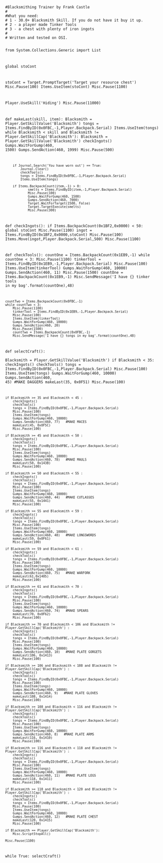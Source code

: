 <code>
#Blacksmithing Trainer by Frank Castle
#
#What you need:
# 1 - 30.0+ Blacksmith Skill. If you do not have it buy it up. 
# 2 - a player made Tinker Tools
# 3 - a chest with plenty of iron ingots
# 
# Written and tested on OSI. 

from System.Collections.Generic import List

global stoCont

stoCont = Target.PromptTarget('Target your resource chest')
Misc.Pause(100)
Items.UseItem(stoCont)
Misc.Pause(1100)

Player.UseSkill('Hiding')
Misc.Pause(11000)

def makeLast(skill, item):
    Blacksmith = Player.GetSkillValue('Blacksmith')
    tongs = Items.FindByID(0x0FBC,-1,Player.Backpack.Serial)
    Items.UseItem(tongs)
    while Blacksmith < skill and Blacksmith != Player.GetSkillCap('Blacksmith'):
        Blacksmith = Player.GetSkillValue('Blacksmith')
        checkIngots()
        Gumps.WaitForGump(460, 1500)
        Gumps.SendAction(460, 1999)
        Misc.Pause(500)
        
        if Journal.Search('You have worn out') == True:
            Journal.Clear()
            checkTools()
            tongs = Items.FindByID(0x0FBC,-1,Player.Backpack.Serial)
            Items.UseItem(tongs)
           
        if Items.BackpackCount(item,-1) > 0:
                smelts = Items.FindByID(item,-1,Player.Backpack.Serial)
                Misc.Pause(100)
                Gumps.WaitForGump(460, 1500)
                Gumps.SendAction(460, 7000)
                Target.WaitForTarget(1500, False)
                Target.TargetExecute(smelts)
                Misc.Pause(300)     
        


def checkIngots():
    if Items.BackpackCount(0x1BF2,0x0000) < 50:
        global stoCont
        Misc.Pause(1100)
        ingot = Items.FindByID(0x1BF2,0x0000,stoCont)
        Misc.Pause(100)
        Items.Move(ingot,Player.Backpack.Serial,500)
        Misc.Pause(1100)

def checkTools():
    countOne = Items.BackpackCount(0x1EB9,-1)
    while countOne < 3:
        Misc.Pause(1100)
        tinkerTool = Items.FindByID(0x1EB9,-1,Player.Backpack.Serial)
        Misc.Pause(100)
        Items.UseItem(tinkerTool)
        Gumps.WaitForGump(460, 10000)
        Gumps.SendAction(460, 11)
        Misc.Pause(1500)
        countOne = Items.BackpackCount(0x1EB9,-1)
        Misc.SendMessage('I have {} tinker tools in my bag'.format(countOne),48)
        
    countTwo = Items.BackpackCount(0x0FBC,-1)
    while countTwo < 3:
        Misc.Pause(1100)
        tinkerTool = Items.FindByID(0x1EB9,-1,Player.Backpack.Serial)
        Misc.Pause(100)
        Items.UseItem(tinkerTool)
        Gumps.WaitForGump(460, 10000)
        Gumps.SendAction(460, 20)
        Misc.Pause(1500)
        countTwo = Items.BackpackCount(0x0FBC,-1)
        Misc.SendMessage('I have {} tongs in my bag'.format(countOne),48)
        
def selectCraft():        
    Blacksmith = Player.GetSkillValue('Blacksmith')
    if Blacksmith < 35:
        checkIngots()
        checkTools()
        tongs = Items.FindByID(0x0FBC,-1,Player.Backpack.Serial)
        Misc.Pause(100)
        Items.UseItem(tongs)
        Gumps.WaitForGump(460, 10000)
        Gumps.SendAction(460, 45)   #MAKE DAGGERS
        makeLast(35, 0x0F51)
        Misc.Pause(100)


    if Blacksmith >= 35 and Blacksmith < 45 :
        checkIngots()
        checkTools()
        tongs = Items.FindByID(0x0FBC,-1,Player.Backpack.Serial)
        Misc.Pause(100)
        Items.UseItem(tongs)
        Gumps.WaitForGump(460, 10000)
        Gumps.SendAction(460, 77)   #MAKE MACES
        makeLast(45, 0x0F5C)
        Misc.Pause(100)        
        
    if Blacksmith >= 45 and Blacksmith < 50 :
        checkIngots()
        checkTools()
        tongs = Items.FindByID(0x0FBC,-1,Player.Backpack.Serial)
        Misc.Pause(100)
        Items.UseItem(tongs)
        Gumps.WaitForGump(460, 10000)
        Gumps.SendAction(460, 78)   #MAKE MAULS
        makeLast(50, 0x143B)
        Misc.Pause(100)
        
    if Blacksmith >= 50 and Blacksmith < 55 :
        checkIngots()
        checkTools()
        tongs = Items.FindByID(0x0FBC,-1,Player.Backpack.Serial)
        Misc.Pause(100)
        Items.UseItem(tongs)
        Gumps.WaitForGump(460, 10000)
        Gumps.SendAction(460, 44)   #MAKE CUTLASSES
        makeLast(55, 0x1441)
        Misc.Pause(100)
        
    if Blacksmith >= 55 and Blacksmith < 59 :
        checkIngots()
        checkTools()
        tongs = Items.FindByID(0x0FBC,-1,Player.Backpack.Serial)
        Misc.Pause(100)
        Items.UseItem(tongs)
        Gumps.WaitForGump(460, 10000)
        Gumps.SendAction(460, 48)   #MAKE LONGSWORDS
        makeLast(59, 0x0F61)
        Misc.Pause(100)       
        
    if Blacksmith >= 59 and Blacksmith < 61 :
        checkIngots()
        checkTools()
        tongs = Items.FindByID(0x0FBC,-1,Player.Backpack.Serial)
        Misc.Pause(100)
        Items.UseItem(tongs)
        Gumps.WaitForGump(460, 10000)
        Gumps.SendAction(460, 75)   #MAKE WARFORK
        makeLast(61,0x1405)
        Misc.Pause(100) 

    if Blacksmith >= 61 and Blacksmith < 70 :
        checkIngots()
        checkTools()
        tongs = Items.FindByID(0x0FBC,-1,Player.Backpack.Serial)
        Misc.Pause(100)
        Items.UseItem(tongs)
        Gumps.WaitForGump(460, 10000)
        Gumps.SendAction(460, 74)   #MAKE SPEARS
        makeLast(70, 0x0F62)
        Misc.Pause(100)         
        
    if Blacksmith >= 70 and Blacksmith < 106 and Blacksmith != Player.GetSkillCap('Blacksmith') :
        checkIngots()
        checkTools()
        tongs = Items.FindByID(0x0FBC,-1,Player.Backpack.Serial)
        Misc.Pause(100)
        Items.UseItem(tongs)
        Gumps.WaitForGump(460, 10000)
        Gumps.SendAction(460, 10)   #MAKE PLATE GORGETS
        makeLast(106, 0x1413)
        Misc.Pause(100)         
        
    if Blacksmith >= 106 and Blacksmith < 108 and Blacksmith != Player.GetSkillCap('Blacksmith') :
        checkIngots()
        checkTools()
        tongs = Items.FindByID(0x0FBC,-1,Player.Backpack.Serial)
        Misc.Pause(100)
        Items.UseItem(tongs)
        Gumps.WaitForGump(460, 10000)
        Gumps.SendAction(460, 9)   #MAKE PLATE GLOVES
        makeLast(108, 0x1414)
        Misc.Pause(100)         

    if Blacksmith >= 108 and Blacksmith < 116 and Blacksmith != Player.GetSkillCap('Blacksmith') :
        checkIngots()
        checkTools()
        tongs = Items.FindByID(0x0FBC,-1,Player.Backpack.Serial)
        Misc.Pause(100)
        Items.UseItem(tongs)
        Gumps.WaitForGump(460, 10000)
        Gumps.SendAction(460, 8)   #MAKE PLATE ARMS
        makeLast(116, 0x1410)
        Misc.Pause(100)         
                
    if Blacksmith >= 116 and Blacksmith < 118 and Blacksmith != Player.GetSkillCap('Blacksmith') :
        checkIngots()
        checkTools()
        tongs = Items.FindByID(0x0FBC,-1,Player.Backpack.Serial)
        Misc.Pause(100)
        Items.UseItem(tongs)
        Gumps.WaitForGump(460, 10000)
        Gumps.SendAction(460, 11)   #MAKE PLATE LEGS
        makeLast(118, 0x1411)
        Misc.Pause(100)        

    if Blacksmith >= 118 and Blacksmith < 120 and Blacksmith != Player.GetSkillCap('Blacksmith') :
        checkIngots()
        checkTools()
        tongs = Items.FindByID(0x0FBC,-1,Player.Backpack.Serial)
        Misc.Pause(100)
        Items.UseItem(tongs)
        Gumps.WaitForGump(460, 10000)
        Gumps.SendAction(460, 12)   #MAKE PLATE CHEST
        makeLast(120, 0x1415)
        Misc.Pause(100)   
        
    if Blacksmith == Player.GetSkillCap('Blacksmith'):
        Misc.ScriptStopAll()
        
    Misc.Pause(1100)

while True:
    selectCraft()
    
</code>    